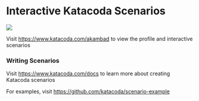 # Interactive Katacoda Scenarios

[![](http://shields.katacoda.com/katacoda/akambad/count.svg)](https://www.katacoda.com/akambad "Get your profile on Katacoda.com")

Visit https://www.katacoda.com/akambad to view the profile and interactive scenarios

### Writing Scenarios
Visit https://www.katacoda.com/docs to learn more about creating Katacoda scenarios

For examples, visit https://github.com/katacoda/scenario-example
